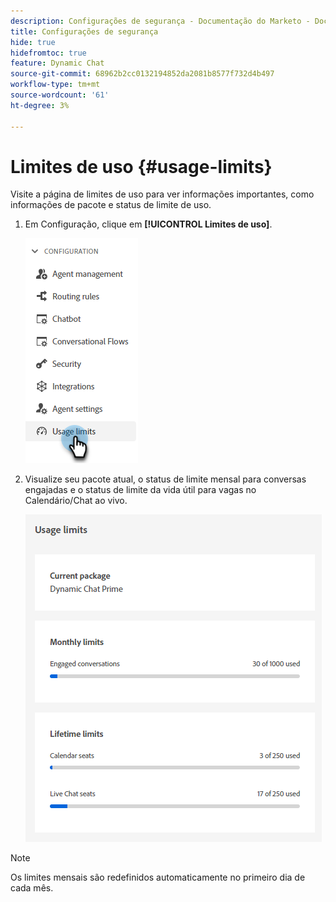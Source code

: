 ```yaml
---
description: Configurações de segurança - Documentação do Marketo - Documentação do produto
title: Configurações de segurança
hide: true
hidefromtoc: true
feature: Dynamic Chat
source-git-commit: 68962b2cc0132194852da2081b8577f732d4b497
workflow-type: tm+mt
source-wordcount: '61'
ht-degree: 3%

---
```


# Limites de uso {#usage-limits}

Visite a página de limites de uso para ver informações importantes, como informações de pacote e status de limite de uso.

1. Em Configuração, clique em **[!UICONTROL Limites de uso]**.

   ![](assets/usage-limits-1.png)

1. Visualize seu pacote atual, o status de limite mensal para conversas engajadas e o status de limite da vida útil para vagas no Calendário/Chat ao vivo.

   ![](assets/usage-limits-2.png)

>[!NOTE]
>
>Os limites mensais são redefinidos automaticamente no primeiro dia de cada mês.
